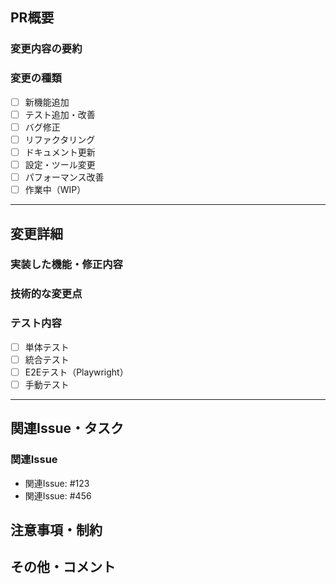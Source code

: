 ## PR概要

### **変更内容の要約**
<!-- このPRで何を変更したかを簡潔に説明してください -->

### **変更の種類**
<!-- 該当するものにチェックを入れてください -->
- [ ]  新機能追加
- [ ]  テスト追加・改善
- [ ]  バグ修正
- [ ]  リファクタリング
- [ ]  ドキュメント更新
- [ ]  設定・ツール変更
- [ ]  パフォーマンス改善
- [ ]  作業中（WIP）

---

## 変更詳細

### **実装した機能・修正内容**
<!-- 具体的に何を実装・修正したかを詳しく説明してください -->

### **技術的な変更点**
<!-- アーキテクチャや技術的な変更があれば記載してください -->

### **テスト内容**
<!-- どのようなテストを追加・実行したかを記載してください -->
- [ ] 単体テスト
- [ ] 統合テスト
- [ ] E2Eテスト（Playwright）
- [ ] 手動テスト

---

## 関連Issue・タスク

### **関連Issue**
<!-- 関連するIssueがあれば記載してください -->
- 関連Issue: #123
- 関連Issue: #456

## 注意事項・制約


## その他・コメント

<!-- その他、レビュアーに伝えたいことがあれば記載してください -->
